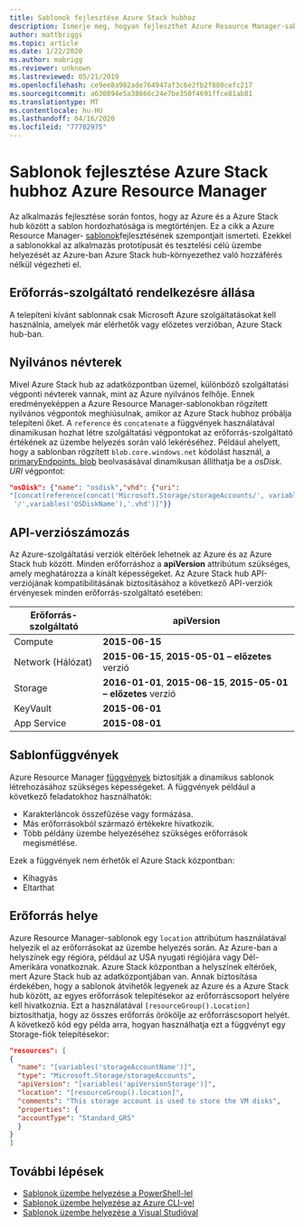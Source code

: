```yaml
---
title: Sablonok fejlesztése Azure Stack hubhoz
description: Ismerje meg, hogyan fejleszthet Azure Resource Manager-sablonokat az Azure és az Azure Stack hub közötti alkalmazás-hordozhatósághoz.
author: mattbriggs
ms.topic: article
ms.date: 1/22/2020
ms.author: mabrigg
ms.reviewer: unknown
ms.lastreviewed: 05/21/2019
ms.openlocfilehash: ce9ee8a982ade764947af3c6e2fb2f880cefc217
ms.sourcegitcommit: a630894e5a38666c24e7be350f4691ffce81ab81
ms.translationtype: MT
ms.contentlocale: hu-HU
ms.lasthandoff: 04/16/2020
ms.locfileid: "77702975"
---
```

# <a name="develop-templates-for-azure-stack-hub-with-azure-resource-manager"></a>Sablonok fejlesztése Azure Stack hubhoz Azure Resource Manager

Az alkalmazás fejlesztése során fontos, hogy az Azure és a Azure Stack hub között a sablon hordozhatósága is megtörténjen. Ez a cikk a Azure Resource Manager- [sablonok](https://download.microsoft.com/download/E/A/4/EA4017B5-F2ED-449A-897E-BD92E42479CE/Getting_Started_With_Azure_Resource_Manager_white_paper_EN_US.pdf)fejlesztésének szempontjait ismerteti. Ezekkel a sablonokkal az alkalmazás prototípusát és tesztelési célú üzembe helyezését az Azure-ban Azure Stack hub-környezethez való hozzáférés nélkül végezheti el.

## <a name="resource-provider-availability"></a>Erőforrás-szolgáltató rendelkezésre állása

A telepíteni kívánt sablonnak csak Microsoft Azure szolgáltatásokat kell használnia, amelyek már elérhetők vagy előzetes verzióban, Azure Stack hub-ban.

## <a name="public-namespaces"></a>Nyilvános névterek

Mivel Azure Stack hub az adatközpontban üzemel, különböző szolgáltatási végponti névterek vannak, mint az Azure nyilvános felhője. Ennek eredményeképpen a Azure Resource Manager-sablonokban rögzített nyilvános végpontok meghiúsulnak, amikor az Azure Stack hubhoz próbálja telepíteni őket. A `reference` és `concatenate` a függvények használatával dinamikusan hozhat létre szolgáltatási végpontokat az erőforrás-szolgáltató értékének az üzembe helyezés során való lekéréséhez. Például ahelyett, hogy a sablonban rögzített `blob.core.windows.net` kódolást használ, a [primaryEndpoints. blob](https://github.com/Azure/AzureStack-QuickStart-Templates/blob/master/101-vm-windows-create/azuredeploy.json#L175) beolvasásával dinamikusan állíthatja be a *osDisk. URI* végpontot:

```json
"osDisk": {"name": "osdisk","vhd": {"uri":
"[concat(reference(concat('Microsoft.Storage/storageAccounts/', variables('storageAccountName')), '2015-06-15').primaryEndpoints.blob, variables('vmStorageAccountContainerName'),
 '/',variables('OSDiskName'),'.vhd')]"}}
```

## <a name="api-versioning"></a>API-verziószámozás

Az Azure-szolgáltatási verziók eltérőek lehetnek az Azure és az Azure Stack hub között. Minden erőforráshoz a **apiVersion** attribútum szükséges, amely meghatározza a kínált képességeket. Az Azure Stack hub API-verziójának kompatibilitásának biztosításához a következő API-verziók érvényesek minden erőforrás-szolgáltató esetében:

| Erőforrás-szolgáltató | apiVersion |
| --- | --- |
| Compute |**2015-06-15** |
| Network (Hálózat) |**2015-06-15**, **2015-05-01 – előzetes** verzió |
| Storage |**2016-01-01**, **2015-06-15**, **2015-05-01 – előzetes** verzió |
| KeyVault | **2015-06-01** |
| App Service |**2015-08-01** |

## <a name="template-functions"></a>Sablonfüggvények

Azure Resource Manager [függvények](/azure/azure-resource-manager/resource-group-template-functions) biztosítják a dinamikus sablonok létrehozásához szükséges képességeket. A függvények például a következő feladatokhoz használhatók:

* Karakterláncok összefűzése vagy formázása.
* Más erőforrásokból származó értékekre hivatkozik.
* Több példány üzembe helyezéséhez szükséges erőforrások megismétlése.

Ezek a függvények nem érhetők el Azure Stack központban:

* Kihagyás
* Eltarthat

## <a name="resource-location"></a>Erőforrás helye

Azure Resource Manager-sablonok egy `location` attribútum használatával helyezik el az erőforrásokat az üzembe helyezés során. Az Azure-ban a helyszínek egy régióra, például az USA nyugati régiójára vagy Dél-Amerikára vonatkoznak. Azure Stack központban a helyszínek eltérőek, mert Azure Stack hub az adatközpontjában van. Annak biztosítása érdekében, hogy a sablonok átvihetők legyenek az Azure és a Azure Stack hub között, az egyes erőforrások telepítésekor az erőforráscsoport helyére kell hivatkoznia. Ezt a használatával `[resourceGroup().Location]` biztosíthatja, hogy az összes erőforrás örökölje az erőforráscsoport helyét. A következő kód egy példa arra, hogyan használhatja ezt a függvényt egy Storage-fiók telepítésekor:

```json
"resources": [
{
  "name": "[variables('storageAccountName')]",
  "type": "Microsoft.Storage/storageAccounts",
  "apiVersion": "[variables('apiVersionStorage')]",
  "location": "[resourceGroup().location]",
  "comments": "This storage account is used to store the VM disks",
  "properties": {
  "accountType": "Standard_GRS"
  }
}
]
```

## <a name="next-steps"></a>További lépések

* [Sablonok üzembe helyezése a PowerShell-lel](azure-stack-deploy-template-powershell.md)
* [Sablonok üzembe helyezése az Azure CLI-vel](azure-stack-deploy-template-command-line.md)
* [Sablonok üzembe helyezése a Visual Studióval](azure-stack-deploy-template-visual-studio.md)
